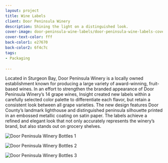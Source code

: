 ```yaml
---
layout: project
title: Wine Labels
client: Door Peninsula Winery
description: Shining the light on a distinguished look.
cover-image: door-peninsula-wine-labels/door-peninsula-wine-labels-cover
cover-text-color: fff
back-color1: e27670
back-color2: 6f4c7c
tags:
- Packaging

---
```

Located in Sturgeon Bay, Door Peninsula Winery is a locally owned establishment known for producing a large variety of award-winning, fruit-based wines. In an effort to strengthen the branded appearance of Door Peninsula Winery’s 14 grape wines, Insight created new labels within a carefully selected color palette to differentiate each flavor, but retain a consistent look between all grape varieties. The new design features Door County’s landmark lighthouse and distinguished peninsula silhouette printed in an embossed metallic coating on satin paper. The labels achieve a refined and elegant look that not only accurately represents the winery’s brand, but also stands out on grocery shelves.

<div class="images">

<img class="half first fit" data-aos="fade-up" data-featherlight="/img/projects/door-peninsula-wine-labels/dpw-label-1.jpg"
alt="Door Peninsula Winery Bottles 1" src="/img/projects/door-peninsula-wine-labels/dpw-label-1.jpg"
srcset="/img/projects/door-peninsula-wine-labels/dpw-label-1-2400.jpg 2400w,
/img/projects/door-peninsula-wine-labels/dpw-label-1-1800.jpg 1800w,
/img/projects/door-peninsula-wine-labels/dpw-label-1-1200.jpg 1200w,
/img/projects/door-peninsula-wine-labels/dpw-label-1-900.jpg 900w,
/img/projects/door-peninsula-wine-labels/dpw-label-1-600.jpg 600w,
/img/projects/door-peninsula-wine-labels/dpw-label-1-400.jpg 400w" />

<img class="half last fit" data-aos="fade-up" data-aos-delay="200" data-featherlight="/img/projects/door-peninsula-wine-labels/dpw-label-3.jpg"
alt="Door Peninsula Winery Bottles 2" src="/img/projects/door-peninsula-wine-labels/dpw-label-3.jpg"
srcset="/img/projects/door-peninsula-wine-labels/dpw-label-3-2400.jpg 2400w,
/img/projects/door-peninsula-wine-labels/dpw-label-3-1800.jpg 1800w,
/img/projects/door-peninsula-wine-labels/dpw-label-3-1200.jpg 1200w,
/img/projects/door-peninsula-wine-labels/dpw-label-3-900.jpg 900w,
/img/projects/door-peninsula-wine-labels/dpw-label-3-600.jpg 600w,
/img/projects/door-peninsula-wine-labels/dpw-label-3-400.jpg 400w" />

<img class="full fit" data-aos="fade-up" data-featherlight="/img/projects/door-peninsula-wine-labels/dpw-label-2.jpg"
alt="Door Peninsula Winery Bottles 3" src="/img/projects/door-peninsula-wine-labels/dpw-label-2.jpg"
srcset="/img/projects/door-peninsula-wine-labels/dpw-label-2-2400.jpg 2400w,
/img/projects/door-peninsula-wine-labels/dpw-label-2-1800.jpg 1800w,
/img/projects/door-peninsula-wine-labels/dpw-label-2-1200.jpg 1200w,
/img/projects/door-peninsula-wine-labels/dpw-label-2-900.jpg 900w,
/img/projects/door-peninsula-wine-labels/dpw-label-2-600.jpg 600w,
/img/projects/door-peninsula-wine-labels/dpw-label-2-400.jpg 400w" />

</div>
